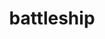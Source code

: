 ---
layout: page
title: battleship
description: "Programming Techniques.<br> Battleship Game Development in C/C++"
img: assets/img/battleship_cropped.png
redirect: https://github.com/xkhainguyen/battleship-game
importance: 2
category: class
---